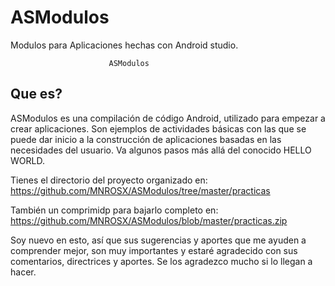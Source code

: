# ASModulos
Modulos para Aplicaciones hechas con Android studio.


                          ASModulos

  Que es?
  -----------

  ASModulos es una compilación de código Android, utilizado para empezar a crear aplicaciones.
  Son ejemplos de actividades básicas con las que se puede dar inicio a la construcción de aplicaciones
  basadas en las necesidades del usuario. Va algunos pasos más allá del conocido HELLO WORLD.
  
  Tienes el directorio del proyecto organizado en:
  https://github.com/MNROSX/ASModulos/tree/master/practicas
  
  También un comprimidp para bajarlo completo en:
  https://github.com/MNROSX/ASModulos/blob/master/practicas.zip
  
  Soy nuevo en esto, así que sus sugerencias y aportes que me ayuden a comprender mejor,
  son muy importantes y estaré agradecido con sus comentarios, directrices y aportes.
  Se los agradezco mucho si lo llegan a hacer.




